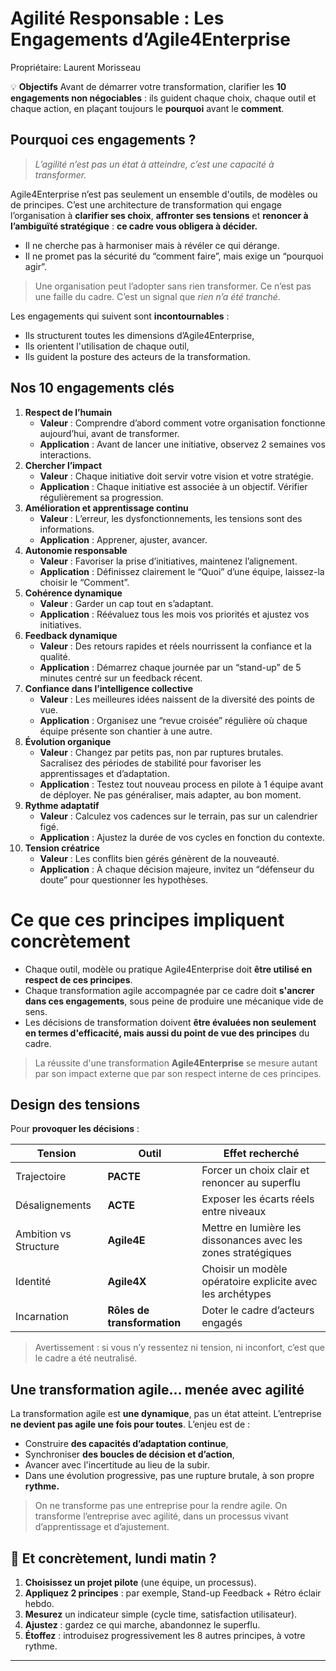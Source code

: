 # Agilité Responsable : Les Engagements d’Agile4Enterprise

Propriétaire: Laurent Morisseau

💡 **Objectifs** Avant de démarrer votre transformation, clarifier les **10 engagements non négociables** : ils guident chaque choix, chaque outil et chaque action, en plaçant toujours le **pourquoi** avant le **comment**.

## Pourquoi ces engagements ?

> *L’agilité n’est pas un état à atteindre, c’est une capacité à transformer.*
> 

Agile4Enterprise n’est pas seulement un ensemble d'outils, de modèles ou de principes. C’est une architecture de transformation qui engage l’organisation à **clarifier ses choix**, **affronter ses tensions** et **renoncer à l’ambiguïté stratégique** : **ce cadre vous obligera à décider.**

- Il ne cherche pas à harmoniser mais à révéler ce qui dérange.
- Il ne promet pas la sécurité du “comment faire”, mais exige un “pourquoi agir”.

> Une organisation peut l’adopter sans rien transformer. Ce n’est pas une faille du cadre. C’est un signal que *rien n’a été tranché*.
> 

Les engagements qui suivent sont **incontournables** :

- Ils structurent toutes les dimensions d’Agile4Enterprise,
- Ils orientent l'utilisation de chaque outil,
- Ils guident la posture des acteurs de la transformation.

## Nos 10 engagements clés

1. **Respect de l’humain**
    - **Valeur** : Comprendre d’abord comment votre organisation fonctionne aujourd’hui, avant de transformer.
    - **Application** : Avant de lancer une initiative, observez 2 semaines vos interactions.
2. **Chercher l’impact**
    - **Valeur** : Chaque initiative doit servir votre vision et votre stratégie.
    - **Application** : Chaque initiative est associée à un objectif. Vérifier régulièrement sa progression.
3. **Amélioration et apprentissage continu**
    - **Valeur** : L’erreur, les dysfonctionnements, les tensions sont des informations.
    - **Application** : Apprener, ajuster, avancer.
4. **Autonomie responsable**
    - **Valeur** : Favoriser la prise d’initiatives, maintenez l’alignement.
    - **Application** : Définissez clairement le “Quoi” d’une équipe, laissez-la choisir le “Comment”.
5. **Cohérence dynamique**
    - **Valeur** : Garder un cap tout en s’adaptant.
    - **Application** : Réévaluez tous les mois vos priorités et ajustez vos initiatives.
6. **Feedback dynamique**
    - **Valeur** : Des retours rapides et réels nourrissent la confiance et la qualité.
    - **Application** : Démarrez chaque journée par un “stand-up” de 5 minutes centré sur un feedback récent.
7. **Confiance dans l’intelligence collective**
    - **Valeur** : Les meilleures idées naissent de la diversité des points de vue.
    - **Application** : Organisez une “revue croisée” régulière où chaque équipe présente son chantier à une autre.
8. **Évolution organique**
    - **Valeur** : Changez par petits pas, non par ruptures brutales. Sacralisez des périodes de stabilité pour favoriser les apprentissages et d’adaptation.
    - **Application** : Testez tout nouveau process en pilote à 1 équipe avant de déployer. Ne pas généraliser, mais adapter, au bon moment.
9. **Rythme adaptatif**
    - **Valeur** : Calculez vos cadences sur le terrain, pas sur un calendrier figé.
    - **Application** : Ajustez la durée de vos cycles en fonction du contexte.
10. **Tension créatrice**
    - **Valeur** : Les conflits bien gérés génèrent de la nouveauté.
    - **Application** : À chaque décision majeure, invitez un “défenseur du doute” pour questionner les hypothèses.

# Ce que ces principes impliquent concrètement

- Chaque outil, modèle ou pratique Agile4Enterprise doit **être utilisé en respect de ces principes**.
- Chaque transformation agile accompagnée par ce cadre doit **s'ancrer dans ces engagements**, sous peine de produire une mécanique vide de sens.
- Les décisions de transformation doivent **être évaluées non seulement en termes d'efficacité,
mais aussi du point de vue des principes** du cadre.

> La réussite d'une transformation **Agile4Enterprise** se mesure autant par son impact externe que par son respect interne de ces principes.
> 

## Design des tensions

Pour **provoquer les décisions** :

| Tension | Outil | Effet recherché |
| --- | --- | --- |
| Trajectoire | **PACTE** | Forcer un choix clair et renoncer au superflu |
| Désalignements | **ACTE** | Exposer les écarts réels entre niveaux |
| Ambition vs Structure | **Agile4E** | Mettre en lumière les dissonances avec les zones stratégiques |
| Identité | **Agile4X** | Choisir un modèle opératoire explicite avec les archétypes |
| Incarnation | **Rôles de transformation** | Doter le cadre d’acteurs engagés |

> Avertissement : si vous n’y ressentez ni tension, ni inconfort, c’est que le cadre a été neutralisé.
> 

## **Une transformation agile… menée avec agilité**

La transformation agile est **une dynamique**, pas un état atteint. L’entreprise **ne devient pas agile une fois pour toutes**. L’enjeu est de :

- Construire **des capacités d’adaptation continue**,
- Synchroniser **des boucles de décision et d’action**,
- Avancer avec l'incertitude au lieu de la subir.
- Dans une évolution progressive, pas une rupture brutale, à son propre **rythme.**

> On ne transforme pas une entreprise pour la rendre agile. On transforme l’entreprise avec agilité, dans un processus vivant d’apprentissage et d’ajustement.
> 

## 👣 Et concrètement, lundi matin ?

1. **Choisissez un projet pilote** (une équipe, un processus).
2. **Appliquez 2 principes** : par exemple, Stand-up Feedback + Rétro éclair hebdo.
3. **Mesurez** un indicateur simple (cycle time, satisfaction utilisateur).
4. **Ajustez** : gardez ce qui marche, abandonnez le superflu.
5. **Étoffez** : introduisez progressivement les 8 autres principes, à votre rythme.

---

#